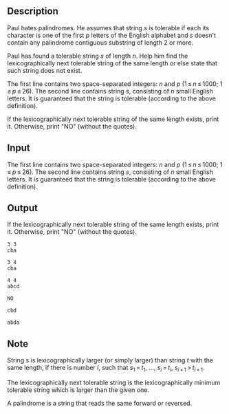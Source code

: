 ## Description

<div><p>Paul <span class="tex-font-style-underline">hates</span> palindromes. He assumes that string <span class="tex-span"><i>s</i></span> is <span class="tex-font-style-underline">tolerable</span> if each its character is one of the first <span class="tex-span"><i>p</i></span> letters of the English alphabet and <span class="tex-span"><i>s</i></span> doesn't contain any palindrome contiguous substring of length 2 or more.</p><p>Paul has found a tolerable string <span class="tex-span"><i>s</i></span> of length <span class="tex-span"><i>n</i></span>. Help him find the lexicographically next tolerable string of the same length or else state that such string does not exist.</p></div><div class="input-specification"><p>The first line contains two space-separated integers: <span class="tex-span"><i>n</i></span> and <span class="tex-span"><i>p</i></span> (<span class="tex-span">1 ≤ <i>n</i> ≤ 1000</span>; <span class="tex-span">1 ≤ <i>p</i> ≤ 26</span>). The second line contains string <span class="tex-span"><i>s</i></span>, consisting of <span class="tex-span"><i>n</i></span> small English letters. It is guaranteed that the string is tolerable (according to the above definition).</p></div><div class="output-specification"><p>If the lexicographically next tolerable string of the same length exists, print it. Otherwise, print "<span class="tex-font-style-tt">NO</span>" (without the quotes).</p></div>

## Input

<p>The first line contains two space-separated integers: <span class="tex-span"><i>n</i></span> and <span class="tex-span"><i>p</i></span> (<span class="tex-span">1 ≤ <i>n</i> ≤ 1000</span>; <span class="tex-span">1 ≤ <i>p</i> ≤ 26</span>). The second line contains string <span class="tex-span"><i>s</i></span>, consisting of <span class="tex-span"><i>n</i></span> small English letters. It is guaranteed that the string is tolerable (according to the above definition).</p>

## Output

<p>If the lexicographically next tolerable string of the same length exists, print it. Otherwise, print "<span class="tex-font-style-tt">NO</span>" (without the quotes).</p>





```input1
3 3
cba

```




```input2
3 4
cba

```




```input3
4 4
abcd

```




```output1
NO

```




```output2
cbd

```




```output3
abda

```



## Note

<p>String <span class="tex-span"><i>s</i></span> is <span class="tex-font-style-underline">lexicographically larger</span> (or simply <span class="tex-font-style-underline">larger</span>) than string <span class="tex-span"><i>t</i></span> with the same length, if there is number <span class="tex-span"><i>i</i></span>, such that <span class="tex-span"><i>s</i><sub class="lower-index">1</sub> = <i>t</i><sub class="lower-index">1</sub></span>, ..., <span class="tex-span"><i>s</i><sub class="lower-index"><i>i</i></sub> = <i>t</i><sub class="lower-index"><i>i</i></sub></span>, <span class="tex-span"><i>s</i><sub class="lower-index"><i>i</i> + 1</sub> &gt; <i>t</i><sub class="lower-index"><i>i</i> + 1</sub></span>.</p><p>The lexicographically next tolerable string is the lexicographically minimum tolerable string which is larger than the given one.</p><p>A palindrome is a string that reads the same forward or reversed.</p>
